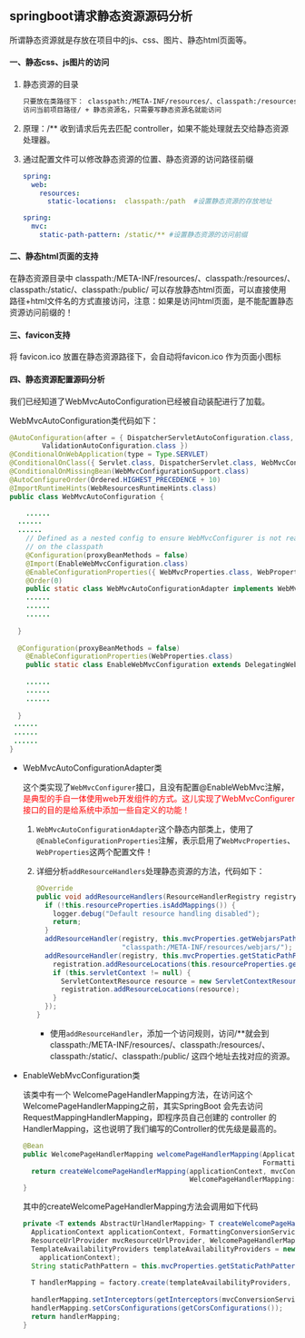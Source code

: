 ## springboot请求静态资源源码分析

所谓静态资源就是存放在项目中的js、css、图片、静态html页面等。



#### 一、静态css、js图片的访问

1. 静态资源的目录

   ```tex
   只要放在类路径下： classpath:/META-INF/resources/、classpath:/resources/、 classpath:/static/、classpath:/public/ 
   访问当前项目路径/ + 静态资源名，只需要写静态资源名就能访问
   ```

2. 原理：/**
   收到请求后先去匹配 controller，如果不能处理就去交给静态资源处理器。

3. 通过配置文件可以修改静态资源的位置、静态资源的访问路径前缀

   ```yaml
   spring:
     web:
       resources:
         static-locations:  classpath:/path  #设置静态资源的存放地址
   ```

   ```yaml
   spring:
     mvc:
       static-path-pattern: /static/** #设置静态资源的访问前缀
   ```



#### 二、静态html页面的支持

在静态资源目录中 classpath:/META-INF/resources/、classpath:/resources/、 classpath:/static/、classpath:/public/ 可以存放静态html页面，可以直接使用 路径+html文件名的方式直接访问，注意：如果是访问html页面，是不能配置静态资源访问前缀的！



#### 三、favicon支持

将 favicon.ico 放置在静态资源路径下，会自动将favicon.ico 作为页面小图标



#### 四、静态资源配置源码分析

我们已经知道了WebMvcAutoConfiguration已经被自动装配进行了加载。

WebMvcAutoConfiguration类代码如下：

```java
@AutoConfiguration(after = { DispatcherServletAutoConfiguration.class, TaskExecutionAutoConfiguration.class,
		ValidationAutoConfiguration.class })
@ConditionalOnWebApplication(type = Type.SERVLET)
@ConditionalOnClass({ Servlet.class, DispatcherServlet.class, WebMvcConfigurer.class })
@ConditionalOnMissingBean(WebMvcConfigurationSupport.class)
@AutoConfigureOrder(Ordered.HIGHEST_PRECEDENCE + 10)
@ImportRuntimeHints(WebResourcesRuntimeHints.class)
public class WebMvcAutoConfiguration {

	......
  ......
  ......
	// Defined as a nested config to ensure WebMvcConfigurer is not read when not
	// on the classpath
	@Configuration(proxyBeanMethods = false)
	@Import(EnableWebMvcConfiguration.class)
	@EnableConfigurationProperties({ WebMvcProperties.class, WebProperties.class })
	@Order(0)
	public static class WebMvcAutoConfigurationAdapter implements WebMvcConfigurer, ServletContextAware {
    ......
    ......
    ......
    
  }
  
  @Configuration(proxyBeanMethods = false)
	@EnableConfigurationProperties(WebProperties.class)
	public static class EnableWebMvcConfiguration extends DelegatingWebMvcConfiguration implements 				ResourceLoaderAware {
  
    ......
    ......
    ......
    
  }
 ......
 ......
 ......
}
```

- WebMvcAutoConfigurationAdapter类

  这个类实现了`WebMvcConfigurer`接口，且没有配置@EnableWebMvc注解，<font color="red">是典型的手自一体使用web开发组件的方式。这儿实现了WebMvcConfigurer接口的目的是给系统中添加一些自定义的功能！</font>

  1. `WebMvcAutoConfigurationAdapter`这个静态内部类上，使用了`@EnableConfigurationProperties`注解，表示启用了`WebMvcProperties`、`WebProperties`这两个配置文件！

  2. 详细分析`addResourceHandlers`处理静态资源的方法，代码如下：

     ```java
     @Override
     public void addResourceHandlers(ResourceHandlerRegistry registry) {
       if (!this.resourceProperties.isAddMappings()) {
         logger.debug("Default resource handling disabled");
         return;
       }
       addResourceHandler(registry, this.mvcProperties.getWebjarsPathPattern(),
                          "classpath:/META-INF/resources/webjars/");
       addResourceHandler(registry, this.mvcProperties.getStaticPathPattern(), (registration) -> {
         registration.addResourceLocations(this.resourceProperties.getStaticLocations());
         if (this.servletContext != null) {
           ServletContextResource resource = new ServletContextResource(this.servletContext, SERVLET_LOCATION);
           registration.addResourceLocations(resource);
         }
       });
     }
     ```

     - 使用`addResourceHandler`，添加一个访问规则，访问/**就会到 classpath:/META-INF/resources/、classpath:/resources/、 classpath:/static/、classpath:/public/ 这四个地址去找对应的资源。

     

- EnableWebMvcConfiguration类

  该类中有一个 WelcomePageHandlerMapping方法，在访问这个WelcomePageHandlerMapping之前，其实SpringBoot 会先去访问 RequestMappingHandlerMapping，即程序员自己创建的 controller 的HandlerMapping，这也说明了我们编写的Controller的优先级是最高的。

  ```java
  @Bean
  public WelcomePageHandlerMapping welcomePageHandlerMapping(ApplicationContext applicationContext,
                                                             FormattingConversionService mvcConversionService, ResourceUrlProvider mvcResourceUrlProvider) {
    return createWelcomePageHandlerMapping(applicationContext, mvcConversionService, mvcResourceUrlProvider,
                                           WelcomePageHandlerMapping::new);
  }
  
  
  ```

  其中的createWelcomePageHandlerMapping方法会调用如下代码

  ```java
  private <T extends AbstractUrlHandlerMapping> T createWelcomePageHandlerMapping(
    ApplicationContext applicationContext, FormattingConversionService mvcConversionService,
    ResourceUrlProvider mvcResourceUrlProvider, WelcomePageHandlerMappingFactory<T> factory) {
    TemplateAvailabilityProviders templateAvailabilityProviders = new TemplateAvailabilityProviders(
      applicationContext);
    String staticPathPattern = this.mvcProperties.getStaticPathPattern(); //这儿会得到访问的地址为 /**
    
    T handlerMapping = factory.create(templateAvailabilityProviders, applicationContext, getIndexHtmlResource(), staticPathPattern); //getIndexHtmlResource()最终会得到 classpath:/META-INF/resources/、classpath:/resources/、 classpath:/static/、classpath:/public/ 这4个路径
    
    handlerMapping.setInterceptors(getInterceptors(mvcConversionService, mvcResourceUrlProvider));
    handlerMapping.setCorsConfigurations(getCorsConfigurations());
    return handlerMapping;
  }
  ```

  

  


